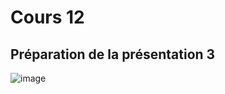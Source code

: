 # Cours 12
## Préparation de la présentation 3 

![image](https://user-images.githubusercontent.com/112189750/209206334-28e3c649-b655-4d19-8bd6-22e8b5815b57.png)

